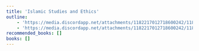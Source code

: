 ```yaml
---
title: 'Islamic Studies and Ethics'
outline:
    - 'https://media.discordapp.net/attachments/1182217012718600242/1182239248175341688/Islamiat_1.jpg?ex=6583f919&is=65718419&hm=cdf04bf9dd94ac7e96bfc74915965308fa5b5d8ae31c65d63e9dbc65cb2d444d&=&format=webp&width=388&height=675'
    - 'https://media.discordapp.net/attachments/1182217012718600242/1182239248443785266/Islamiat_2.jpg?ex=6583f919&is=65718419&hm=a014046db3b4a5cf0f221015d750118dda66f0efbf71936a9a5ead9467262c4a&=&format=webp&width=673&height=676'
recommended_books: []
books: []
---
```

